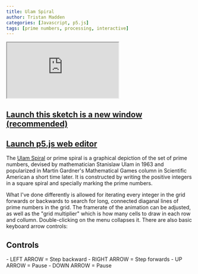 ```yaml
---
title: Ulam Spiral
author: Tristan Madden
categories: [Javascript, p5.js]
tags: [prime numbers, processing, interactive]
---
```


<div class="iframe-wrapper-1-1">
    <iframe src="https://editor.p5js.org/Berkanan/full/PiHPI8iAw"></iframe>
</div>

<h2><a href="https://editor.p5js.org/Berkanan/full/PiHPI8iAw" target="_blank">Launch this sketch is a new window (recommended)</a></h2>

<h2><a href="https://editor.p5js.org/Berkanan/sketches/PiHPI8iAw">Launch p5.js web editor</a></h2>

The  <a href="https://en.wikipedia.org/wiki/Ulam_spiral">Ulam Spiral</a> or prime spiral is a graphical depiction of the set of prime numbers, devised by mathematician Stanislaw Ulam in 1963 and popularized in Martin Gardner's Mathematical Games column in Scientific American a short time later. It is constructed by writing the positive integers in a square spiral and specially marking the prime numbers.

What I've done differently is allowed for iterating every integer in the grid forwards or backwards to search for long, connected diaganal lines of prime numbers in the grid. The framerate of the animation can be adjusted, as well as the "grid multiplier" which is how many cells to draw in each row and collumn. Double-clicking on the menu collapses it. There are also basic keyboard arrow controls:

<h2>Controls</h2>
- LEFT ARROW = Step backward
- RIGHT ARROW = Step forwards
- UP ARROW = Pause
- DOWN ARROW = Pause